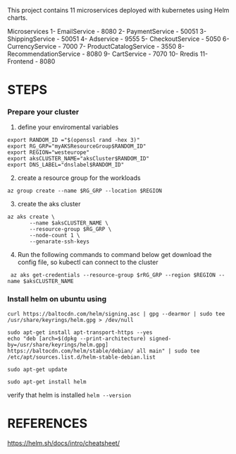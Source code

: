 This project contains 11 microservices deployed with kubernetes using Helm charts.

Microservices
1- EmailService - 8080
2- PaymentService - 50051
3- ShippingService - 50051
4- Adservice - 9555
5- CheckoutService - 5050
6- CurrencyService - 7000
7- ProductCatalogService - 3550
8- RecommendationService - 8080
9- CartService - 7070
10- Rredis
11- Frontend - 8080


# STEPS

### Prepare your cluster
 
1. define your enviromental variables

```
export RANDOM_ID ="$(openssl rand -hex 3)"
export RG_GRP="myAKSResourceGroup$RANDOM_ID"
export REGION="westeurope"
export aksCLUSTER_NAME="aksCluster$RANDOM_ID"
export DNS_LABEL="dnslabel$RANDOM_ID"

```

2. create a resource group for the workloads

` az group create --name $RG_GRP --location $REGION ` 


3. create the aks cluster 

```
az aks create \
       --name $aksCLUSTER_NAME \
       --resource-group $RG_GRP \
       --node-count 1 \
       --genarate-ssh-keys

```


4. Run the following commands to command below get download the config file, so kubectl can connect to the cluster

 ```
  az aks get-credentials --resource-group $rRG_GRP --region $REGION --name $aksCLUSTER_NAME 

```

### Install helm on ubuntu using

```
curl https://baltocdn.com/helm/signing.asc | gpg --dearmor | sudo tee /usr/share/keyrings/helm.gpg > /dev/null

sudo apt-get install apt-transport-https --yes
echo "deb [arch=$(dpkg --print-architecture) signed-by=/usr/share/keyrings/helm.gpg] https://baltocdn.com/helm/stable/debian/ all main" | sudo tee /etc/apt/sources.list.d/helm-stable-debian.list

sudo apt-get update

sudo apt-get install helm

```


verify that helm is installed 
` helm --version `






# REFERENCES

https://helm.sh/docs/intro/cheatsheet/